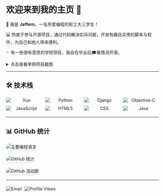 # 欢迎来到我的主页 🎉

<div align="left">
  <p>👋 我是 <strong>Jeffern</strong>，一名热爱编程的软工大三学生！</p>
  <p>💻 热衷于参与开源项目，通过代码解决实际问题，开发有趣且实用的脚本与软件，为自己和他人带来便利。</p>
  <p>✨ 有一些很有意思的学校项目，我会在毕业后🎓看情况开源。</p>
  <details>
  <summary>点击查看举例项目截图</summary>
  <img width="290" height="202" alt="image" src="https://github.com/user-attachments/assets/6795ca62-42b4-4d2b-8258-ad77bac44739" />
  <img width="135" height="293" alt="image" src="https://github.com/user-attachments/assets/01613a78-dede-4a5b-b2e7-f6a7b4a5d961" />
  <img width="262" height="568" alt="image" src="https://github.com/user-attachments/assets/3f47ed7f-cf16-486f-bffb-288a27ea8422" />
  <img width="323" height="700" alt="image" src="https://github.com/user-attachments/assets/17ec6fb3-ab23-48da-a922-7650ba059845" />
  <img width="323" height="700" alt="image" src="https://github.com/user-attachments/assets/4efdda58-c625-490e-8ec6-11760e4ee41a" />
  <img width="197" height="428" alt="image" src="https://github.com/user-attachments/assets/e07e1926-9132-49a3-a44c-5b59c7712146" />
  <img width="198" height="428" alt="image" src="https://github.com/user-attachments/assets/b5340fd3-6552-4d2a-9b94-184a136d1e5c" />
  <img width="197" height="428" alt="image" src="https://github.com/user-attachments/assets/608f6085-68ec-495a-8783-317a9ac19985" />
  <img width="198" height="428" alt="image" src="https://github.com/user-attachments/assets/6824a5c6-ffab-4f64-b492-d01e2005151b" />
  <img width="197" height="428" alt="image" src="https://github.com/user-attachments/assets/1c779f15-5e02-4280-8813-ce84636b841d" />
  <img width="370" height="175" alt="image" src="https://github.com/user-attachments/assets/497c936e-898d-4266-9f40-14a6348ec356" />
  <img width="364" height="175" alt="image" src="https://github.com/user-attachments/assets/e12b56b3-96d1-4ade-a1e7-fed570121218" />
  <img width="354" height="201" alt="image" src="https://github.com/user-attachments/assets/3a9fed7a-db87-438f-a903-402ee206b897" />
  <img width="366" height="208" alt="image" src="https://github.com/user-attachments/assets/3c9ca381-082c-4bb7-9e34-3f15cc95246c" />
  <img width="366" height="208" alt="image" src="https://github.com/user-attachments/assets/8cc966fa-f06c-4836-96c1-550790d0ce84" />
  <img width="394" height="224" alt="image" src="https://github.com/user-attachments/assets/9d9e91bc-6b10-45c5-91b4-a99843c23ada" />
  <img width="365" height="207" alt="image" src="https://github.com/user-attachments/assets/e225110e-2972-42c8-8155-46d017baba2c" />
  <img width="388" height="220" alt="image" src="https://github.com/user-attachments/assets/a1901d63-f59a-4e08-a09c-bb43b474ee87" />
  <img width="380" height="216" alt="image" src="https://github.com/user-attachments/assets/91af78e9-9843-43c7-a425-7724b834402f" />
  <img width="390" height="221" alt="image" src="https://github.com/user-attachments/assets/c5be0846-4095-4b3f-99b0-e4eab6829d2c" />
  <img width="413" height="234" alt="image" src="https://github.com/user-attachments/assets/06d60321-2de2-46a3-81f4-6741bd5ff4a6" />

</details>
</div>

---

## 🛠️ 技术栈

<div align="center" style="display: grid; grid-template-columns: repeat(auto-fit, minmax(100px, 1fr)); gap: 10px; max-width: 600px; margin: 20px auto;">
  <img src="https://img.shields.io/badge/Vue-4FC08D?style=flat-square&logo=Vue.js&logoColor=white" alt="Vue" />
  <img src="https://img.shields.io/badge/Python-3776AB?style=flat-square&logo=Python&logoColor=white" alt="Python" />
  <img src="https://img.shields.io/badge/Django-092E20?style=flat-square&logo=Django&logoColor=white" alt="Django" />
  <img src="https://img.shields.io/badge/Objective--C-3C99D4?style=flat-square&logo=Apple&logoColor=white" alt="Objective-C" />
  <img src="https://img.shields.io/badge/JavaScript-F7DF1E?style=flat-square&logo=JavaScript&logoColor=black" alt="JavaScript" />
  <img src="https://img.shields.io/badge/HTML5-E34F26?style=flat-square&logo=HTML5&logoColor=white" alt="HTML5" />
  <img src="https://img.shields.io/badge/CSS3-1572B6?style=flat-square&logo=CSS3&logoColor=white" alt="CSS" />
  <img src="https://img.shields.io/badge/Java-007396?style=flat-square&logo=Java&logoColor=white" alt="Java" />
</div>

---

## 📊 GitHub 统计

<div align="left" style="margin: 20px 0;">
  <img src="https://github-readme-stats.vercel.app/api/top-langs/?username=Jeffernn&layout=compact&theme=Default&show_icons=true&locale=cn&hide=prs&rank_icon=github&custom_width=500" alt="主要编程语言" style="border-radius: 10px; box-shadow: 0 4px 8px rgba(0,0,0,0.1);" />
</div>

<div align="left" style="margin: 20px 0;">
  <img src="https://github-readme-stats.vercel.app/api?username=Jeffernn&show_icons=true&theme=Default&locale=cn&hide=prs&rank_icon=github" alt="GitHub 统计" style="border-radius: 10px; box-shadow: 0 4px 8px rgba(0,0,0,0.1);" />
</div>

<div align="left" style="margin: 20px 0;">
  <img src="https://github-readme-activity-graph.vercel.app/graph?username=Jeffernn&theme=dracula&hide_border=true&area=true&custom_title=GitHub%20活动图" alt="GitHub 活动图" style="border-radius: 10px; box-shadow: 0 4px 8px rgba(0,0,0,0.1);" />
</div>

---

<div align="center" style="display: flex; gap: 10px; margin: 20px 0;">
    <img src="https://img.shields.io/badge/Email-Jeffern1030@gmail.com-D14836?style=flat-square&logo=Gmail&logoColor=white" alt="Email" />
  <img src="https://komarev.com/ghpvc/?username=Jeffernn&style=flat-square&color=blue" alt="Profile Views" />
</div>
